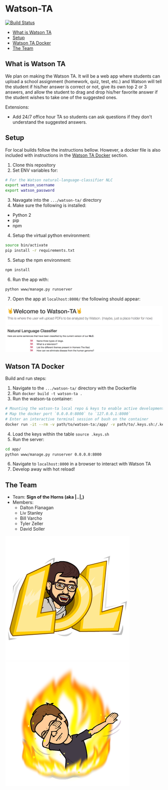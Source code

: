 # Watson-TA
[![Build Status](https://travis-ci.org/signofthehorns/watson-ta.svg?branch=master)](https://travis-ci.org/signofthehorns/watson-ta)

<!-- TOC depthFrom:2 -->

- [What is Watson TA](#what-is-watson-ta)
- [Setup](#setup)
- [Watson TA Docker](#watson-ta-docker)
- [The Team](#the-team)

<!-- /TOC -->

## What is Watson TA

We plan on making the Watson TA. It will be a web app where students can upload a school assignment (homework, quiz, test, etc.) and Watson will tell the student if his/her answer is correct or not, give its own top 2 or 3 answers, and allow the student to drag and drop his/her favorite answer if the student wishes to take one of the suggested ones.

Extensions:
- Add 24/7 office hour TA so students can ask questions if they don't understand the suggested answers.

## Setup

For local builds follow the instructions bellow. However, a docker file is also included with instructions in the [Watson TA Docker](#watson-ta-docker) section. 

1. Clone this repository
2. Set ENV variables for:
  ```BASH
  # For the Watson natural-language-classifier NLC
  export watson_username
  export watson_password
  ```
  
3. Navagate into the `.../watson-ta/` directory
3. Make sure the following is installed:
  - Python 2
  - pip
  - npm
  
4. Setup the virtual python environment:
  ```BASH
  source bin/activate
  pip install -r requirements.txt
  ```
  
5. Setup the npm environment:
  ```BASH
  npm install
  ```
  
6. Run the app with:
  ```BASH
  python www/manage.py runserver
  ```
  
7. Open the app at `localhost:8000/` the following should appear:

  ![PDF Upload Page](images/pdfupload.png)

## Watson TA Docker

Build and run steps:

1. Navigate to the `.../watson-ta/` directory with the Dockerfile
2. Run `docker build -t watson-ta .`
3. Run the watson-ta container:

```BASH
# Mounting the watson-ta local repo & keys to enable active development
# Map the docker port `0.0.0.0:8000` to `127.0.0.1:8000`
# Enter an interactive terminal session of bash on the container
docker run -it --rm -v path/to/watson-ta:/app/ -v path/to/.keys.sh:/.keys.sh -p 127.0.0.1:8000:8000 watson-ta /bin/bash
```

4. Load the keys within the table `source .keys.sh`
5. Run the server:

```BASH
cd app/
python www/manage.py runserver 0.0.0.0:8000
```

6. Navigate to `localhost:8000` in a browser to interact with Watson TA
7. Develop away with hot reload!

## The Team

- Team: **Sign of the Horns (aka |..|,)**
- Members:
  - Dalton Flanagan
  - Liv Stanley
  - Bill Varcho
  - Tyler Zeller
  - David Soller

![Tyler...](images/bitmoji-lol.png)
![The Dab](images/bitmoji-dab.png)
